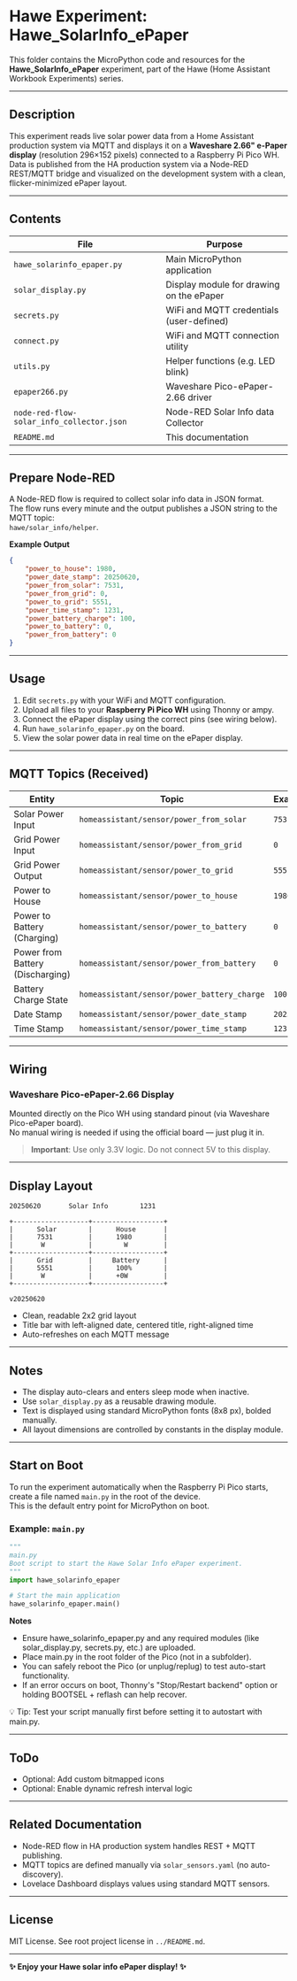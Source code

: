 # Hawe Experiment: Hawe_SolarInfo_ePaper

This folder contains the MicroPython code and resources for the **Hawe_SolarInfo_ePaper** experiment, part of the Hawe (Home Assistant Workbook Experiments) series.

---

## Description

This experiment reads live solar power data from a Home Assistant production system via MQTT and displays it on a **Waveshare 2.66" e-Paper display** (resolution 296×152 pixels) connected to a Raspberry Pi Pico WH.  
Data is published from the HA production system via a Node-RED REST/MQTT bridge and visualized on the development system with a clean, flicker-minimized ePaper layout.

---

## Contents

| File                                      | Purpose                                             |
|-------------------------------------------|-----------------------------------------------------|
| `hawe_solarinfo_epaper.py`                | Main MicroPython application                        |
| `solar_display.py`                        | Display module for drawing on the ePaper            |
| `secrets.py`                              | WiFi and MQTT credentials (user-defined)            |
| `connect.py`                              | WiFi and MQTT connection utility                    |
| `utils.py`                                | Helper functions (e.g. LED blink)                   |
| `epaper266.py`                            | Waveshare Pico-ePaper-2.66 driver                   |
| `node-red-flow-solar_info_collector.json` | Node-RED Solar Info data Collector                  |
| `README.md`                               | This documentation                                  |

---

## Prepare Node-RED

A Node-RED flow is required to collect solar info data in JSON format.  
The flow runs every minute and the output publishes a JSON string to the MQTT topic:  
`hawe/solar_info/helper`.

**Example Output**
```json
{
    "power_to_house": 1980,
    "power_date_stamp": 20250620,
    "power_from_solar": 7531,
    "power_from_grid": 0,
    "power_to_grid": 5551,
    "power_time_stamp": 1231,
    "power_battery_charge": 100,
    "power_to_battery": 0,
    "power_from_battery": 0
}
```

---

## Usage

1. Edit `secrets.py` with your WiFi and MQTT configuration.
2. Upload all files to your **Raspberry Pi Pico WH** using Thonny or ampy.
3. Connect the ePaper display using the correct pins (see wiring below).
4. Run `hawe_solarinfo_epaper.py` on the board.
5. View the solar power data in real time on the ePaper display.

---

## MQTT Topics (Received)

| Entity                           | Topic                                        | Example    |
|----------------------------------|----------------------------------------------|------------|
| Solar Power Input                | `homeassistant/sensor/power_from_solar`      | `7531`     |
| Grid Power Input                 | `homeassistant/sensor/power_from_grid`       | `0`        |
| Grid Power Output                | `homeassistant/sensor/power_to_grid`         | `5551`     |
| Power to House                   | `homeassistant/sensor/power_to_house`        | `1980`     |
| Power to Battery (Charging)      | `homeassistant/sensor/power_to_battery`      | `0`        |
| Power from Battery (Discharging) | `homeassistant/sensor/power_from_battery`    | `0`        |
| Battery Charge State             | `homeassistant/sensor/power_battery_charge`  | `100`      |
| Date Stamp                       | `homeassistant/sensor/power_date_stamp`      | `20250620` |
| Time Stamp                       | `homeassistant/sensor/power_time_stamp`      | `1231`     |

---

## Wiring

### Waveshare Pico-ePaper-2.66 Display

Mounted directly on the Pico WH using standard pinout (via Waveshare Pico-ePaper board).  
No manual wiring is needed if using the official board — just plug it in.

> **Important**: Use only 3.3V logic. Do not connect 5V to this display.

---

## Display Layout

```
20250620       Solar Info        1231

+-------------------+------------------+
|      Solar        |      House       |
|      7531         |      1980        |
|       W           |        W         |
+-------------------+------------------+
|      Grid         |     Battery      |
|      5551         |      100%        |
|       W           |      +0W         |
+-------------------+------------------+

v20250620
```

- Clean, readable 2x2 grid layout
- Title bar with left-aligned date, centered title, right-aligned time
- Auto-refreshes on each MQTT message

---

## Notes

- The display auto-clears and enters sleep mode when inactive.
- Use `solar_display.py` as a reusable drawing module.
- Text is displayed using standard MicroPython fonts (8x8 px), bolded manually.
- All layout dimensions are controlled by constants in the display module.

---

## Start on Boot

To run the experiment automatically when the Raspberry Pi Pico starts, create a file named `main.py` in the root of the device.  
This is the default entry point for MicroPython on boot.

### Example: `main.py`

```python
"""
main.py
Boot script to start the Hawe Solar Info ePaper experiment.
"""
import hawe_solarinfo_epaper

# Start the main application
hawe_solarinfo_epaper.main()
```

**Notes**

- Ensure hawe_solarinfo_epaper.py and any required modules (like solar_display.py, secrets.py, etc.) are uploaded.
- Place main.py in the root folder of the Pico (not in a subfolder).
- You can safely reboot the Pico (or unplug/replug) to test auto-start functionality.
- If an error occurs on boot, Thonny's "Stop/Restart backend" option or holding BOOTSEL + reflash can help recover.

💡 Tip: Test your script manually first before setting it to autostart with main.py.

---

## ToDo

- Optional: Add custom bitmapped icons
- Optional: Enable dynamic refresh interval logic

---

## Related Documentation

- Node-RED flow in HA production system handles REST + MQTT publishing.
- MQTT topics are defined manually via `solar_sensors.yaml` (no auto-discovery).
- Lovelace Dashboard displays values using standard MQTT sensors.

---

## License

MIT License. See root project license in `../README.md`.

---

**✨ Enjoy your Hawe solar info ePaper display! ✨**
